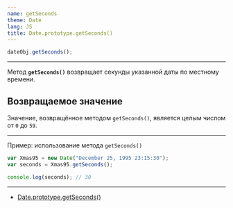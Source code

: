 ```yaml
---
name: getSeconds
theme: Date
lang: JS
title: Date.prototype.getSeconds()
---
```


```js
dateObj.getSeconds();
```

---

Метод **`getSeconds()`** возвращает секунды указанной даты по местному времени.

## Возвращаемое значение

Значение, возвращённое методом `getSeconds()`, является целым числом от `0` до `59`.

---

Пример: использование метода `getSeconds()`

```js
var Xmas95 = new Date("December 25, 1995 23:15:30");
var seconds = Xmas95.getSeconds();

console.log(seconds); // 30
```

---

- [Date.prototype.getSeconds()](https://developer.mozilla.org/ru/docs/Web/JavaScript/Reference/Global_Objects/Date/getSeconds)
